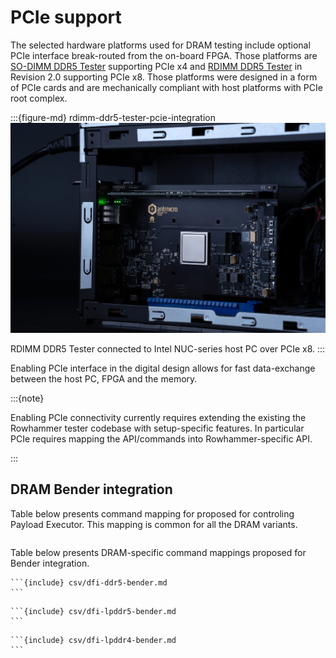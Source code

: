 # PCIe support

The selected hardware platforms used for DRAM testing include optional PCIe interface break-routed from the on-board FPGA. 
Those platforms are [SO-DIMM DDR5 Tester](so_dimm_ddr5_tester.md) supporting PCIe x4 and [RDIMM DDR5 Tester](rdimm_ddr5_tester.md) in Revision 2.0 supporting PCIe x8. 
Those platforms were designed in a form of PCIe cards and are mechanically compliant with host platforms with PCIe root complex.

:::{figure-md} rdimm-ddr5-tester-pcie-integration
![RDIMM DDR5 Tester PCIe integration](images/rdimm-ddr5-tester-pcie-integration.png)

RDIMM DDR5 Tester connected to Intel NUC-series host PC over PCIe x8.
:::

Enabling PCIe interface in the digital design allows for fast data-exchange between the host PC, FPGA and the memory.

:::{note}

Enabling PCIe connectivity currently requires extending the existing the Rowhammer tester codebase with setup-specific features.
In particular PCIe requires mapping the API/commands into Rowhammer-specific API.

:::

## DRAM Bender integration

Table below presents command mapping for proposed for controling Payload Executor.
This mapping is common for all the DRAM variants.

```{include} csv/payload-executor-bender.md
```

Table below presents DRAM-specific command mappings proposed for Bender integration.

````{tab} DDR5
```{include} csv/dfi-ddr5-bender.md
```
````
````{tab} LPDDR5
```{include} csv/dfi-lpddr5-bender.md
```
````
````{tab} LPDDR4
```{include} csv/dfi-lpddr4-bender.md
```
````
